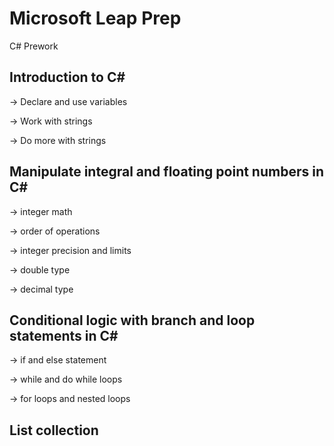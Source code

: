 # Microsoft Leap Prep
C# Prework


## Introduction to C#

-> Declare and use variables

-> Work with strings

-> Do more with strings

## Manipulate integral and floating point numbers in C#

-> integer math

-> order of operations

-> integer precision and limits

-> double type

-> decimal type

## Conditional logic with branch and loop statements in C#

-> if and else statement

-> while and do while loops

-> for loops and nested loops


## List collection
